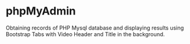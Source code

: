 # phpMyAdmin
Obtaining records of PHP Mysql database and displaying results using Bootstrap Tabs with Video Header and Title in the background.
